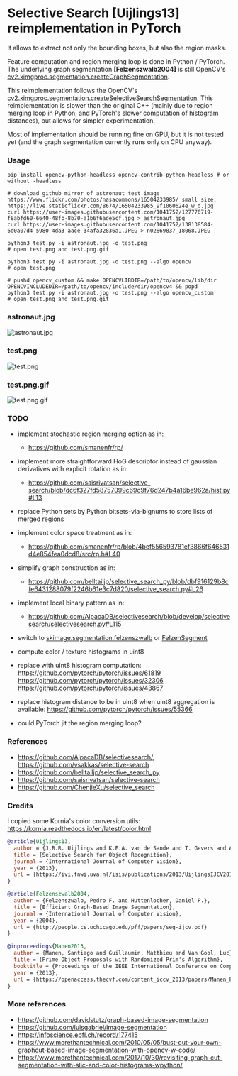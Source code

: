 # Selective Search **[Uijlings13]** reimplementation in PyTorch

It allows to extract not only the bounding boxes, but also the region masks.

Feature computation and region merging loop is done in Python / PyTorch. The underlying graph segmentation **[Felzenszwalb2004]** is still OpenCV's [cv2.ximgproc.segmentation.createGraphSegmentation](https://docs.opencv.org/master/d5/df0/group__ximgproc__segmentation.html#ga5e3e721c5f16e34d3ad52b9eeb6d2860).

This reimplementation follows the OpenCV's [cv2.ximgproc.segmentation.createSelectiveSearchSegmentation](https://github.com/opencv/opencv_contrib/blob/master/modules/ximgproc/src/selectivesearchsegmentation.cpp). This reimplementation is slower than the original C++ (mainly due to region merging loop in Python, and PyTorch's slower computation of histogram distances), but allows for simpler experimentation.

Most of implementation should be running fine on GPU, but it is not tested yet (and the graph segmentation currently runs only on CPU anyway).

### Usage
```shell
pip install opencv-python-headless opencv-contrib-python-headless # or without -headless

# download github mirror of astronaut test image https://www.flickr.com/photos/nasacommons/16504233985/ small size: https://live.staticflickr.com/8674/16504233985_9f1060624e_w_d.jpg
curl https://user-images.githubusercontent.com/1041752/127776719-f8abfd60-6640-48fb-8b70-a1b6f6ade5cf.jpg > astronaut.jpg
curl https://user-images.githubusercontent.com/1041752/138138584-6d0a07d4-5980-4da3-aace-34afa32836a1.JPEG > n02869837_18068.JPEG

python3 test.py -i astronaut.jpg -o test.png
# open test.png and test.png.gif

python3 test.py -i astronaut.jpg -o test.png --algo opencv
# open test.png

# pushd opencv_custom && make OPENCVLIBDIR=/path/to/opencv/lib/dir OPENCVINCLUDEDIR=/path/to/opencv/include/dir/opencv4 && popd
python3 test.py -i astronaut.jpg -o test.png --algo opencv_custom
# open test.png and test.png.gif
```
### astronaut.jpg
![astronaut.jpg](https://user-images.githubusercontent.com/1041752/127776719-f8abfd60-6640-48fb-8b70-a1b6f6ade5cf.jpg)

### test.png
![test.png](https://user-images.githubusercontent.com/1041752/127772794-9be6ec05-55cc-4787-99e7-ee31926e41c0.png)

### test.png.gif
![test.png.gif](https://user-images.githubusercontent.com/1041752/127770399-e0133e08-0f48-44ea-8648-19ac7594556c.gif)

### TODO
- implement stochastic region merging option as in:
    - https://github.com/smanenfr/rp/

- implement more straightforward HoG descriptor instead of gaussian derivatives with explicit rotation as in:
    - https://github.com/saisrivatsan/selective-search/blob/dc6f327fd58757099c69c9f76d247b4a16be962a/hist.py#L13

- replace Python sets by Python bitsets-via-bignums to store lists of merged regions

- implement color space treatment as in:
    - https://github.com/smanenfr/rp/blob/4bef556593781ef3866f646531d4e854fea0dcd8/src/rp.h#L40

- simplify graph construction as in:
    - https://github.com/belltailjp/selective_search_py/blob/dbf916129b8cfe6431288079f2246b61e3c7d820/selective_search.py#L26

- implement local binary pattern as in:
    - https://github.com/AlpacaDB/selectivesearch/blob/develop/selectivesearch/selectivesearch.py#L115

- switch to [skimage.segmentation.felzenszwalb](https://github.com/scikit-image/scikit-image/blob/main/skimage/segmentation/_felzenszwalb.py#L7-L75) or [FelzenSegment](https://github.com/smanenfr/rp/tree/master/src/FelzenSegment)

- compute color / texture histograms in uint8
- replace with uint8 histogram computation: https://github.com/pytorch/pytorch/issues/61819 https://github.com/pytorch/pytorch/issues/32306 https://github.com/pytorch/pytorch/issues/43867 
- replace histogram distance to be in uint8 when uint8 aggregation is available: https://github.com/pytorch/pytorch/issues/55366
- could PyTorch jit the region merging loop?

### References
- https://github.com/AlpacaDB/selectivesearch/, https://github.com/vsakkas/selective-search
- https://github.com/belltailjp/selective_search_py
- https://github.com/saisrivatsan/selective-search
- https://github.com/ChenjieXu/selective_search

### Credits
I copied some Kornia's color conversion utils: https://kornia.readthedocs.io/en/latest/color.html

```bibtex
@article{Uijlings13,
  author = {J.R.R. Uijlings and K.E.A. van de Sande and T. Gevers and A.W.M. Smeulders},
  title = {Selective Search for Object Recognition},
  journal = {International Journal of Computer Vision},
  year = {2013},
  url = {https://ivi.fnwi.uva.nl/isis/publications/2013/UijlingsIJCV2013/UijlingsIJCV2013.pdf}
}

@article{Felzenszwalb2004,
  author = {Felzenszwalb, Pedro F. and Huttenlocher, Daniel P.},
  title = {Efficient Graph-Based Image Segmentation},
  journal = {International Journal of Computer Vision},
  year = {2004},
  url = {http://people.cs.uchicago.edu/pff/papers/seg-ijcv.pdf}
}

@inproceedings{Manen2013,
  author = {Manen, Santiago and Guillaumin, Matthieu and Van Gool, Luc},
  title = {Prime Object Proposals with Randomized Prim's Algorithm},
  booktitle = {Proceedings of the IEEE International Conference on Computer Vision (ICCV)},
  year = {2013},
  url = {https://openaccess.thecvf.com/content_iccv_2013/papers/Manen_Prime_Object_Proposals_2013_ICCV_paper.pdf}
}
```

### More references
-  https://github.com/davidstutz/graph-based-image-segmentation
-  https://github.com/luisgabriel/image-segmentation
-  https://infoscience.epfl.ch/record/177415
-  https://www.morethantechnical.com/2010/05/05/bust-out-your-own-graphcut-based-image-segmentation-with-opencv-w-code/
-  https://www.morethantechnical.com/2017/10/30/revisiting-graph-cut-segmentation-with-slic-and-color-histograms-wpython/
